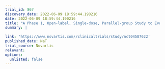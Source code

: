 ```yaml
---
trial_id: 867
discovery_date: 2022-06-09 18:59:44.190216
date: 2022-06-09 18:59:44.190216
title: "A Phase 1, Open-label, Single-dose, Parallel-group Study to Evaluate the Systemic Pharmacokinetics of Icenticaftor in Participants With Mild, Moderate, or Severe Hepatic Impairment Compared to Matched Healthy Control Participants"
summary: |
  
link: 'https://www.novartis.com//clinicaltrials/study/nct04587622'
published_date: NaT
trial_source: Novartis
relevant: 
options:
  unlisted: false
---
```

